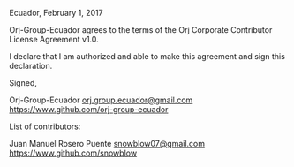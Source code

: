 Ecuador, February 1, 2017

Orj-Group-Ecuador agrees to the terms of the Orj Corporate Contributor License Agreement v1.0.

I declare that I am authorized and able to make this agreement and sign this declaration.

Signed,

Orj-Group-Ecuador orj.group.ecuador@gmail.com https://www.github.com/orj-group-ecuador

List of contributors:

Juan Manuel Rosero Puente snowblow07@gmail.com https://www.github.com/snowblow
